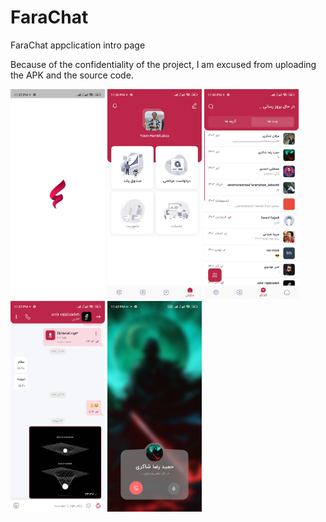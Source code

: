 # FaraChat
FaraChat appclication intro page

Because of the confidentiality of the project, I am excused from uploading the APK and the source code.


<p float="left">
  <img src="./screenshots/img_1.jpg" width="30%" />
  <img src="./screenshots/img_2.jpg" width="30%" />
  <img src="./screenshots/img_3.jpg" width="30%" />
  <img src="./screenshots/img_4.jpg" width="30%" />
  <img src="./screenshots/img_5.jpg" width="30%" />
</p>
